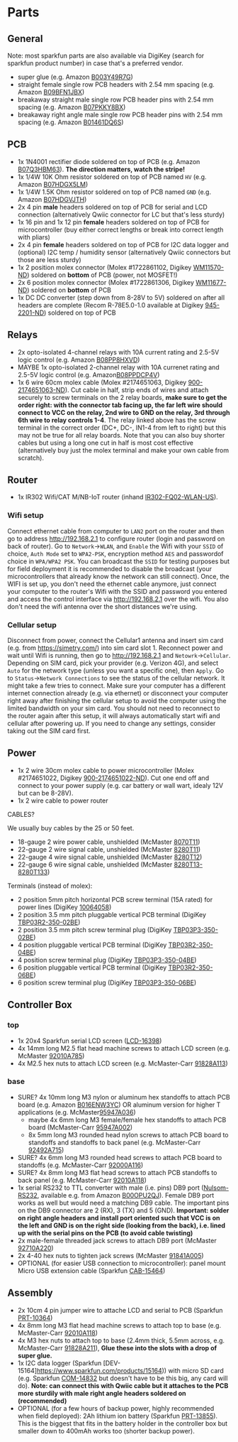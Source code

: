 # Parts



## General

Note: most sparkfun parts are also available via DigiKey (search for sparkfun product number) in case that's a preferred vendor.

 - super glue (e.g. Amazon [B003Y49R7G](https://www.amazon.com/gp/product/B003Y49R7G))
 - straight female single row PCB headers with 2.54 mm spacing (e.g. Amazon [B09BFN1JBX](https://www.amazon.com/Mardatt-Straight-Headers-Assortment-Connector/dp/B09BFN1JBX))
 - breakaway straight male single row PCB header pins with 2.54 mm spacing (e.g. Amazon [B07PKKY8BX](https://www.amazon.com/MCIGICM-Header-2-45mm-Arduino-Connector/dp/B07PKKY8BX))
 - breakaway right angle male single row PCB header pins with 2.54 mm spacing (e.g. Amazon [B01461DQ6S](https://www.amazon.com/Uxcell-a15062500ux0349-Single-40-pin-Breadboard/dp/B01461DQ6S))

## PCB

 - 1x 1N4001 rectifier diode soldered on top of PCB (e.g. Amazon [B07Q3HBM63](https://www.amazon.com/gp/product/B07Q3HBM63)). **The direction matters, watch the stripe!**
 - 1x 1/4W 10K Ohm resistor soldered on top of PCB named `HV` (e.g. Amazon [B07HDGX5LM](https://www.amazon.com/EDGELEC-Resistor-Tolerance-Resistance-Optional/dp/B07HDGX5LM))
 - 1x 1/4W 1.5K Ohm resistor soldered on top of PCB named `GND` (e.g. Amazon [B07HDGVJTH](https://www.amazon.com/EDGELEC-Resistor-Tolerance-Resistance-Optional/dp/B07HDGVJTH))
 - 2x 4 pin **male** headers soldered on top of PCB for serial and LCD connection (alternatively Qwiic connector for LC but that's less sturdy)
 - 1x 16 pin and 1x 12 pin **female** headers soldered on top of PCB for microcontroller (buy either correct lengths or break into correct length with pliars)
 - 2x 4 pin **female** headers soldered on top of PCB for I2C data logger and (optional) I2C temp / humidity sensor (alternatively Qwiic connectors but those are less sturdy)
 - 1x 2 position molex connector (Molex #1722861102, Digikey [WM11570-ND](https://www.digikey.com/en/products/detail/molex/1722861102/5344267)) soldered on **bottom** of PCB (power, not MOSFET!)
 - 2x 6 position molex connector (Molex #1722861306, Digikey [WM11677-ND](https://www.digikey.com/en/products/detail/molex/1722861306/5360142)) soldered on **bottom** of PCB
 - 1x DC DC converter (step down from 8-28V to 5V) soldered on after all headers are complete (Recom R-78E5.0-1.0 available at Digikey [945-2201-ND](https://www.digikey.com/en/products/detail/recom-power/R-78E5-0-1-0/4930585)) soldered on top of PCB

## Relays

 - 2x opto-isolated 4-channel relays with 10A current rating and 2.5-5V logic control (e.g. Amazon [B08PP8HXVD](https://www.amazon.com/gp/product/B08PP8HXVD))
 - MAYBE 1x opto-isolated 2-channel relay with 10A currenet rating and 2.5-5V logic control (e.g. Amazon[B08PPDCP4V](https://www.amazon.com/gp/product/B08PPDCP4V))
 - 1x 6 wire 60cm molex cable (Molex #2174651063, Digikey [900-2174651063-ND](https://www.digikey.com/en/products/detail/molex/2174651063/13966724)). Cut cable in half, strip ends of wires and attach securely to screw terminals on the 2 relay boards, **make sure to get the order right: with the connector tab facing up, the far left wire should connect to VCC on the relay, 2nd wire to GND on the relay, 3rd through 6th wire to relay controls 1-4**. The relay linked above has the screw terminal in the correct order (DC+, DC-, IN1-4 from left to right) but this may not be true for all relay boards. Note that you can also buy shorter cables but using a long one cut in half is most cost effective (alternatively buy just the molex terminal and make your own cable from scratch).

## Router

 - 1x IR302 Wifi/CAT M/NB-IoT router (inhand [IR302-FQ02-WLAN-US](https://inhandgo.com/products/inrouter300-lte-cellular-routers?variant=39288276910219)).
 
### Wifi setup

Connect ethernet cable from computer to `LAN2` port on the router and then go to address http://192.168.2.1 to configure router (login and password on back of router). Go to `Network`->`WLAN`, and `Enable` the Wifi with your `SSID` of choice, `Auth Mode` set to `WPA2-PSK`, encryption method `AES` and passwordof choice in `WPA/WPA2 PSK`. You can broadcast the `SSID` for testing purposes but for field deployment it is recommended to disable the broadcast (your microcontrollers that already know the network can still connect). Once, the WIFI is set up, you don't need the ethernet cable anymore, just connect your computer to the router's Wifi with the SSID and password you entered and access the control interface via http://192.168.2.1 over the wifi. You also don't need the wifi antenna over the short distances we're using.

### Cellular setup

Disconnect from power, connect the Cellular1 antenna and insert sim card (e.g. from https://simetry.com/) into sim card slot 1. Reconnect power and wait until Wifi is running, then go to http://192.168.2.1 and `Netowrk`->`Cellular`. Depending on SIM card, pick your provider (e.g. Verizon 4G), and select `Auto` for the network type (unless you want a specific one), then `Apply`. Go to `Status`->`Network Connections` to see the status of the cellular network. It might take a few tries to connect. Make sure your computer has a different internet connection already (e.g. via ethernet) or disconnect your computer right away after finishing the cellular setup to avoid the computer using the limited bandwidth on your sim card. You should not need to reconnect to the router again after this setup, it will always automatically start wifi and cellular after powering up. If you need to change any settings, consider taking out the SIM card first.

## Power
 
  - 1x 2 wire 30cm molex cable to power microcontroller (Molex #2174651022, Digikey [900-2174651022-ND](https://www.digikey.com/en/products/detail/molex/2174651022/13966733)). Cut one end off and connect to your power supply (e.g. car battery or wall wart, idealy 12V but can be 8-28V).
  - 1x 2 wire cable to power router

  CABLES?

We usually buy cables by the 25 or 50 feet.

   - 18-gauge 2 wire power cable, unshielded  (McMaster [8070T11](https://www.mcmaster.com/8070T11/))
   - 22-gauge 2 wire signal cable, unshielded (McMaster [8280T11](https://www.mcmaster.com/8280T11/))
   - 22-gauge 4 wire signal cable, unshielded (McMaster [8280T12](https://www.mcmaster.com/8280T12/))
   - 22-gauge 6 wire signal cable, unshielded (McMaster [8280T13-8280T133](https://www.mcmaster.com/8280T13-8280T133/))

Terminals (instead of molex):

   - 2 position 5mm pitch horizontal PCB screw terminal (15A rated) for power lines (DigiKey [10064058](https://www.digikey.com/en/products/detail/cui-devices/TB001-500-02BE/10064058))
   - 2 position 3.5 mm pitch pluggable vertical PCB terminal (DigiKey [TBP03R2-350-02BE](https://www.digikey.com/en/products/detail/cui-devices/TBP03R2-350-02BE/15775506))
   - 2 position 3.5 mm pitch screw terminal plug (DigiKey [TBP03P3-350-02BE](https://www.digikey.com/en/products/detail/cui-devices/TBP03P3-350-02BE/15775675))
   - 4 position pluggable vertical PCB terminal (DigiKey [TBP03R2-350-04BE](https://www.digikey.com/en/products/detail/cui-devices/TBP03R2-350-04BE/15775575))
   - 4 position screw terminal plug (DigiKey [TBP03P3-350-04BE](https://www.digikey.com/en/products/detail/cui-devices/TBP03P3-350-04BE/15775446))
   - 6 position pluggable vertical PCB terminal (DigiKey [TBP03R2-350-06BE](https://www.digikey.com/en/products/detail/cui-devices/TBP03R2-350-06BE/15775598))
   - 6 position screw terminal plug (DigiKey [TBP03P3-350-06BE](https://www.digikey.com/en/products/detail/cui-devices/TBP03P3-350-06BE/15775440))

## Controller Box
 
### top

 - 1x 20x4 Sparkfun serial LCD screen ([LCD-16398](https://www.sparkfun.com/products/16398))
 - 4x 14mm long M2.5 flat head machine screws to attach LCD screen (e.g. McMaster [92010A785](https://www.mcmaster.com/92010A785/))
 - 4x M2.5 hex nuts to attach LCD screen (e.g. McMaster-Carr [91828A113](https://www.mcmaster.com/91828A113/))

### base

 - SURE? 4x 10mm long M3 nylon or aluminum hex standoffs to attach PCB board (e.g. Amazon [B016ENW3YC](https://www.amazon.com/Uxcell-a15062200ux0544-Spacer-Standoff-Pillar/dp/B016ENW3YC)) OR aluminum version for higher T applications (e.g. McMaster[95947A036](https://www.mcmaster.com/95947A036))
    - maybe 4x 6mm long M3 female/female hex standoffs to attach PCB board (McMaster-Carr [95947A002](https://www.mcmaster.com/95947A002/))
    - 8x 5mm long M3 rounded head nylon screws to attach PCB board to standoffs and standoffs to back panel (e.g. McMaster-Carr [92492A715](https://www.mcmaster.com/92492A715/))
 - SURE? 4x 6mm long M3 rounded head screws to attach PCB board to standoffs (e.g. McMaster-Carr [92000A116](https://www.mcmaster.com/92000A116/))
 - SURE? 4x 8mm long M3 flat head screws to attach PCB standoffs to back panel (e.g. McMaster-Carr [92010A118](https://www.mcmaster.com/92010A118/))
 - 1x serial RS232 to TTL converter with male (i.e. pins) DB9 port ([Nulsom-RS232](http://www.nulsom.com/datasheet/NS-RS232_en.pdf), available e.g. from Amazon [B00OPU2QJ](https://www.amazon.com/NulSom-Inc-Ultra-Compact-Converter/dp/B00OPU2QJ4)). Female DB9 port works as well but would need a matching DB9 cable. The important pins on the DB9 connector are 2 (RX), 3 (TX) and 5 (GND). **Important: solder on right angle headers and install port oriented such that VCC is on the left and GND is on the right side (looking from the back), i.e. lined up with the serial pins on the PCB (to avoid cable twisting)**
 - 2x male-female threaded jack screws to attach DB9 port (McMaster [92710A220](https://www.mcmaster.com/92710A220/))
 - 2x 4-40 hex nuts to tighten jack screws (McMaster [91841A005](https://www.mcmaster.com/91841A005/))
 - OPTIONAL (for easier USB connection to microcontroller): panel mount Micro USB extension cable (Sparkfun [CAB-15464](https://www.sparkfun.com/products/15464))

 ## Assembly

  - 2x 10cm 4 pin jumper wire to attache LCD and serial to PCB (Sparkfun [PRT-10364](https://www.sparkfun.com/products/10364))
  - 4x 8mm long M3 flat head machine screws to attach top to base (e.g. McMaster-Carr [92010A118](https://www.mcmaster.com/92010A118/))
  - 4x M3 hex nuts to attach top to base (2.4mm thick, 5.5mm across, e.g. McMaster-Carr [91828A211](https://www.mcmaster.com/91828A211/)), **Glue these into the slots with a drop of super glue.**
  - 1x I2C data logger (Sparkfun [DEV-15164]https://www.sparkfun.com/products/15164)) with micro SD card (e.g. Sparkfun [COM-14832](https://www.sparkfun.com/products/14832) but doesn't have to be this big, any card will do). **Note: can connect this with Qwiic cable but it attaches to the PCB more sturdily with male right angle headers soldered on (recommended)**
  - OPTIONAL (for a few hours of backup power, highly recommended when field deployed): 2Ah lithium ion battery (Sparkfun [PRT-13855](https://www.sparkfun.com/products/13855)). This is the biggest that fits in the battery holder in the controller box but smaller down to 400mAh works too (shorter backup power).
  
